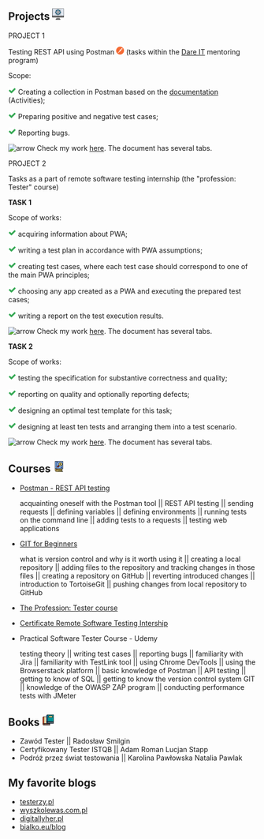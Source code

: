 ## **Projects** ![Alt text](binary-program.png)

PROJECT 1

Testing REST API using Postman ![Alt text](266642508-6b4d1dd0-2689-499e-8ce7-df95627716ba.png) (tasks within the [Dare IT](https://www.linkedin.com/company/dare-it/) mentoring program)

Scope:

![Alt text](check-2.png) Creating a collection in Postman based on the [documentation](https://fakerestapi.azurewebsites.net/index.html) (Activities);

![Alt text](check-2.png) Preparing positive and negative test cases;

![Alt text](check-2.png) Reporting bugs.

![arrow](https://github.com/agnieszka19882/Repozytorium_Agnieszka_Ilinska/assets/132834736/85c552c0-ad1d-4e77-88c0-1f07503cbe40) Check my work [here](https://docs.google.com/spreadsheets/d/1dguhE44Iz3g3c9YbgdKPh9wxw5TfER8q/edit?usp=sharing&ouid=104107815686527296524&rtpof=true&sd=true). The document has several tabs.



PROJECT 2

Tasks as a part of remote software testing internship (the "profession: Tester" course)

**TASK 1**

Scope of works:

![Alt text](check-2.png) acquiring information about PWA;

![Alt text](check-3.png) writing a test plan in accordance with PWA assumptions;

![Alt text](check-4.png) creating test cases, where each test case should correspond to one of the main PWA principles;

![Alt text](check-5.png) choosing any app created as a PWA and executing the prepared test cases;

![Alt text](check-6.png) writing a report on the test execution results.

![arrow](https://github.com/agnieszka19882/Repozytorium_Agnieszka_Ilinska/assets/132834736/85c552c0-ad1d-4e77-88c0-1f07503cbe40) Check my work [here](https://docs.google.com/spreadsheets/d/1hAcqFeDmrII07bAasipygr_fTDeJqqfH/edit?usp=drive_link&ouid=104107815686527296524&rtpof=true&sd=true). The document has several tabs.

**TASK 2**

Scope of works:

![Alt text](check-5.png) testing the specification for substantive correctness and quality;

![Alt text](check-6.png) reporting on quality and optionally reporting defects;

![Alt text](check-6.png) designing an optimal test template for this task;

![Alt text](check-6.png) designing at least ten tests and arranging them into a test scenario.

![arrow](https://github.com/agnieszka19882/Repozytorium_Agnieszka_Ilinska/assets/132834736/fffa492e-4eb9-4a9f-a0e7-4283297e87c2) Check my work [here](https://docs.google.com/spreadsheets/d/1Gl17JbQzXLryAW5nPIMUWahwxHP0P4zH/edit?usp=sharing&ouid=104107815686527296524&rtpof=true&sd=true). The document has several tabs.

## **Courses** ![Alt text](search-book.png)

- [Postman - REST API testing](https://www.udemy.com/certificate/UC-23a52995-514f-4c0f-86eb-213f89f1512b/)

  acquainting oneself with the Postman tool || REST API testing || sending requests || defining variables || defining environments || running tests on the command line || adding tests to a requests || testing web applications

- [GIT for Beginners](https://www.udemy.com/certificate/UC-abccd7f4-638d-49a3-9534-c0227cfbde4f/)

  what is version control and why is it worth using it || creating a local repository || adding files to the repository and tracking changes in those files || creating a repository on GitHub || reverting introduced changes || introduction to TortoiseGit || pushing changes from local repository to GitHub

- [The Profession: Tester course](http://edu.ittraining.pl/pokaz_dyplom/en/8549)
- [Certificate Remote Software Testing Intership](http://edu.ittraining.pl/pokaz_dyplom/en/8730)
- Practical Software Tester Course - Udemy

  testing theory || writing test cases || reporting bugs || familiarity with Jira || familiarity with TestLink tool || using Chrome DevTools || using the Browserstack platform || basic knowledge of Postman || API testing || getting to know of SQL || getting to know the version control system GIT || knowledge of the OWASP ZAP program || conducting performance tests with JMeter

## **Books** ![Alt text](books-1.png)

- Zawód Tester || Radosław Smilgin
- Certyfikowany Tester ISTQB || Adam Roman Lucjan Stapp
- Podróż przez świat testowania || Karolina Pawłowska Natalia Pawlak

## **My favorite blogs**

- [testerzy.pl](https://testerzy.pl/)
- [wyszkolewas.com.pl](https://www.wyszkolewas.com.pl/)
- [digitallyher.pl](https://digitallyher.pl/)
- [bialko.eu/blog](https://bialko.eu/blog/)
